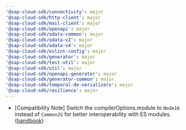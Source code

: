 ```yaml
---
'@sap-cloud-sdk/connectivity': major
'@sap-cloud-sdk/http-client': major
'@sap-cloud-sdk/mail-client': major
'@sap-cloud-sdk/openapi': major
'@sap-cloud-sdk/odata-common': major
'@sap-cloud-sdk/odata-v2': major
'@sap-cloud-sdk/odata-v4': major
'@sap-cloud-sdk/eslint-config': major
'@sap-cloud-sdk/generator': major
'@sap-cloud-sdk/test-util': major
'@sap-cloud-sdk/util': major
'@sap-cloud-sdk/openapi-generator': major
'@sap-cloud-sdk/generator-common': major
'@sap-cloud-sdk/temporal-de-serializers': major
'@sap-cloud-sdk/resilience': major
---
```



- [Compatibility Note] Switch the compilerOptions.module to `Node16` instead of `CommonJS` for better interoperability with ES modules.([handbook](https://www.typescriptlang.org/docs/handbook/esm-node.html))
